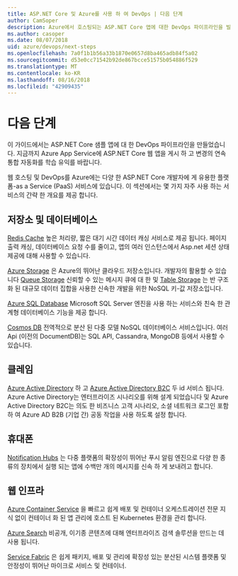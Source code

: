 ```yaml
---
title: ASP.NET Core 및 Azure를 사용 하 여 DevOps | 다음 단계
author: CamSoper
description: Azure에서 호스팅되는 ASP.NET Core 앱에 대한 DevOps 파이프라인을 빌드하는 방법에 대한 종단 간 지침을 제공하는 가이드입니다.
ms.author: casoper
ms.date: 08/07/2018
uid: azure/devops/next-steps
ms.openlocfilehash: 7a0f1b1b56a33b1870e0657d8ba465adb84f5a02
ms.sourcegitcommit: d53e0cc71542b92de867bcce51575b054886f529
ms.translationtype: MT
ms.contentlocale: ko-KR
ms.lasthandoff: 08/16/2018
ms.locfileid: "42909435"
---
```

# <a name="next-steps"></a>다음 단계

이 가이드에서는 ASP.NET Core 샘플 앱에 대 한 DevOps 파이프라인을 만들었습니다. 지금까지 Azure App Service에 ASP.NET Core 웹 앱을 게시 하 고 변경의 연속 통합 자동화를 학습 유익를 바랍니다.

웹 호스팅 및 DevOps를 Azure에는 다양 한 ASP.NET Core 개발자에 게 유용한 플랫폼-as a Service (PaaS) 서비스에 있습니다. 이 섹션에서는 몇 가지 자주 사용 하는 서비스의 간략 한 개요를 제공 합니다.

## <a name="storage-and-databases"></a>저장소 및 데이터베이스

[Redis Cache](https://docs.microsoft.com/azure/redis-cache/) 높은 처리량, 짧은 대기 시간 데이터 캐싱 서비스로 제공 됩니다. 페이지 출력 캐싱, 데이터베이스 요청 수를 줄이고, 앱의 여러 인스턴스에서 Asp.net 세션 상태 제공에 대해 사용할 수 있습니다.

[Azure Storage](https://docs.microsoft.com/azure/storage/) 은 Azure의 뛰어난 클라우드 저장소입니다. 개발자의 활용할 수 있습니다 [Queue Storage](https://docs.microsoft.com/azure/storage/queues/storage-queues-introduction) 신뢰할 수 있는 메시지 큐에 대 한 및 [Table Storage](https://docs.microsoft.com/azure/storage/tables/table-storage-overview) 는 반 구조화 된 대규모 데이터 집합을 사용한 신속한 개발을 위한 NoSQL 키-값 저장소입니다.

[Azure SQL Database](https://docs.microsoft.com/azure/sql-database/) Microsoft SQL Server 엔진을 사용 하는 서비스와 친숙 한 관계형 데이터베이스 기능을 제공 합니다.

[Cosmos DB](https://docs.microsoft.com/azure/cosmos-db/) 전역적으로 분산 된 다중 모델 NoSQL 데이터베이스 서비스입니다. 여러 Api (이전의 DocumentDB)는 SQL API, Cassandra, MongoDB 등에서 사용할 수 있습니다.

## <a name="identity"></a>클레임

[Azure Active Directory](https://docs.microsoft.com/azure/active-directory/) 하 고 [Azure Active Directory B2C](https://docs.microsoft.com/azure/active-directory-b2c/) 두 id 서비스 됩니다. Azure Active Directory는 엔터프라이즈 시나리오를 위해 설계 되었습니다 및 Azure Active Directory B2C는 의도 한 비즈니스 고객 시나리오, 소셜 네트워크 로그인 포함 하 여 Azure AD B2B (기업 간) 공동 작업을 사용 하도록 설정 합니다.

## <a name="mobile"></a>휴대폰

[Notification Hubs](https://docs.microsoft.com/azure/notification-hubs/) 는 다중 플랫폼의 확장성이 뛰어난 푸시 알림 엔진으로 다양 한 종류의 장치에서 실행 되는 앱에 수백만 개의 메시지를 신속 하 게 보내려고 합니다.

## <a name="web-infrastructure"></a>웹 인프라

[Azure Container Service](https://docs.microsoft.com/azure/aks/) 을 빠르고 쉽게 배포 및 컨테이너 오케스트레이션 전문 지식 없이 컨테이너 화 된 앱 관리에 호스트 된 Kubernetes 환경을 관리 합니다.

[Azure Search](https://docs.microsoft.com/azure/search/) 비공개, 이기종 콘텐츠에 대해 엔터프라이즈 검색 솔루션을 만드는 데 사용 됩니다.

[Service Fabric](https://docs.microsoft.com/azure/service-fabric/) 은 쉽게 패키지, 배포 및 관리에 확장성 있는 분산된 시스템 플랫폼 및 안정성이 뛰어난 마이크로 서비스 및 컨테이너.
